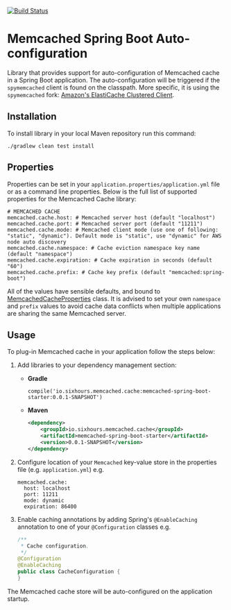 [![Build Status](https://travis-ci.org/igorbolic/memcached-spring-boot.svg?branch=master)](https://travis-ci.org/igorbolic/memcached-spring-boot)

# Memcached Spring Boot Auto-configuration

Library that provides support for auto-configuration of Memcached cache in a Spring Boot application.
The auto-configuration will be triggered if the `spymemcached` client is found on the classpath. More 
specific, it is using the `spymemcached` fork: [Amazon's ElastiCache Clustered Client](https://github.com/awslabs/aws-elasticache-cluster-client-memcached-for-java).



## Installation

To install library in your local Maven repository run this command:

`./gradlew clean test install`



## Properties

Properties can be set in your `application.properties/application.yml` file or as a command line properties. Below is the
full list of supported properties for the Memcached Cache library:

```.properties
# MEMCACHED CACHE 
memcached.cache.host: # Memcached server host (default "localhost")
memcached.cache.port: # Memcached server port (default "11211")
memcached.cache.mode: # Memcached client mode (use one of following: "static", "dynamic"). Default mode is "static", use "dynamic" for AWS node auto discovery
memcached.cache.namespace: # Cache eviction namespace key name (default "namespace")
memcached.cache.expiration: # Cache expiration in seconds (default "60")
memcached.cache.prefix: # Cache key prefix (default "memcached:spring-boot")
```

All of the values have sensible defaults, and bound to [MemcachedCacheProperties](https://github.com/igorbolic/memcached-spring-boot/blob/master/memcached-spring-boot-autoconfigure/src/main/java/io/sixhours/memcached/cache/MemcachedCacheProperties.java) class. 
It is advised to set your own `namespace` and `prefix` values to avoid cache data conflicts when multiple applications are sharing the same Memcached server.


## Usage

To plug-in Memcached cache in your application follow the steps below:

1. Add libraries to your dependency management section:
   * **Gradle**
   
      ```shell
      compile('io.sixhours.memcached.cache:memcached-spring-boot-starter:0.0.1-SNAPSHOT') 
      ```
   * **Maven**
   
      ```xml
      <dependency>
          <groupId>io.sixhours.memcached.cache</groupId>
          <artifactId>memcached-spring-boot-starter</artifactId>
          <version>0.0.1-SNAPSHOT</version>
      </dependency>
      ```
      
2. Configure location of your `Memcached` key-value store in the properties file (e.g. `application.yml`) e.g.
   
      ```.properties
      memcached.cache:
        host: localhost
        port: 11211
        mode: dynamic
        expiration: 86400
      ```
   
3. Enable caching annotations by adding Spring's `@EnableCaching` annotation to one of your `@Configuration` classes e.g.
    
    ```java
    /**
     * Cache configuration.
     */
    @Configuration
    @EnableCaching
    public class CacheConfiguration {
    }
    ```

The Memcached cache store will be auto-configured on the application startup.
